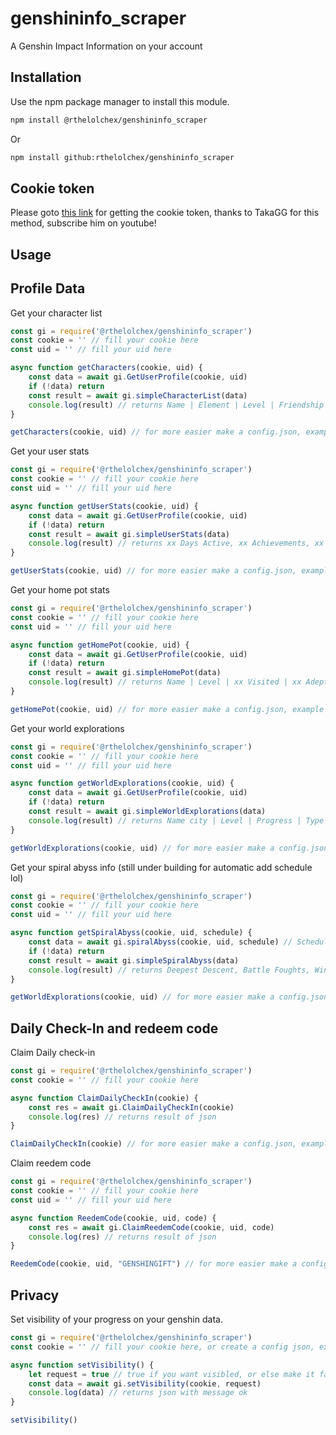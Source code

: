 # genshininfo_scraper

A Genshin Impact Information on your account

## Installation

Use the npm package manager to install this module.

```bash
npm install @rthelolchex/genshininfo_scraper
```
Or
```bash
npm install github:rthelolchex/genshininfo_scraper
```
## Cookie token
Please goto [this link](https://takagg.com/lisa-cookie) for getting the cookie token, thanks to TakaGG for this method, subscribe him on youtube!

## Usage

## Profile Data
Get your character list
```javascript
const gi = require('@rthelolchex/genshininfo_scraper')
const cookie = '' // fill your cookie here
const uid = '' // fill your uid here

async function getCharacters(cookie, uid) {
    const data = await gi.GetUserProfile(cookie, uid)
    if (!data) return
    const result = await gi.simpleCharacterList(data)
    console.log(result) // returns Name | Element | Level | Friendship level | Constellation
}

getCharacters(cookie, uid) // for more easier make a config.json, example on my repository
```

Get your user stats

```javascript
const gi = require('@rthelolchex/genshininfo_scraper')
const cookie = '' // fill your cookie here
const uid = '' // fill your uid here

async function getUserStats(cookie, uid) {
    const data = await gi.GetUserProfile(cookie, uid)
    if (!data) return
    const result = await gi.simpleUserStats(data)
    console.log(result) // returns xx Days Active, xx Achievements, xx Characters, etc..
}

getUserStats(cookie, uid) // for more easier make a config.json, example on my repository
```

Get your home pot stats

```javascript
const gi = require('@rthelolchex/genshininfo_scraper')
const cookie = '' // fill your cookie here
const uid = '' // fill your uid here

async function getHomePot(cookie, uid) {
    const data = await gi.GetUserProfile(cookie, uid)
    if (!data) return
    const result = await gi.simpleHomePot(data)
    console.log(result) // returns Name | Level | xx Visited | xx Adeptal Energy || xx Item Placed
}

getHomePot(cookie, uid) // for more easier make a config.json, example on my repository
```

Get your world explorations

```javascript
const gi = require('@rthelolchex/genshininfo_scraper')
const cookie = '' // fill your cookie here
const uid = '' // fill your uid here

async function getWorldExplorations(cookie, uid) {
    const data = await gi.GetUserProfile(cookie, uid)
    if (!data) return
    const result = await gi.simpleWorldExplorations(data)
    console.log(result) // returns Name city | Level | Progress | Type
}

getWorldExplorations(cookie, uid) // for more easier make a config.json, example on my repository
```

Get your spiral abyss info (still under building for automatic add schedule lol)

```javascript
const gi = require('@rthelolchex/genshininfo_scraper')
const cookie = '' // fill your cookie here
const uid = '' // fill your uid here

async function getSpiralAbyss(cookie, uid, schedule) {
    const data = await gi.spiralAbyss(cookie, uid, schedule) // Schedule 1 for today, Schedule 2 for last week, coming soon for making this automatically
    if (!data) return
    const result = await gi.simpleSpiralAbyss(data)
    console.log(result) // returns Deepest Descent, Battle Foughts, Win total, etc..
}

getWorldExplorations(cookie, uid) // for more easier make a config.json, example on my repository
```

## Daily Check-In and redeem code

Claim Daily check-in
```javascript
const gi = require('@rthelolchex/genshininfo_scraper')
const cookie = '' // fill your cookie here

async function ClaimDailyCheckIn(cookie) {
    const res = await gi.ClaimDailyCheckIn(cookie)
    console.log(res) // returns result of json
}

ClaimDailyCheckIn(cookie) // for more easier make a config.json, example on my repository
```

Claim reedem code
```javascript
const gi = require('@rthelolchex/genshininfo_scraper')
const cookie = '' // fill your cookie here
const uid = '' // fill your uid here

async function ReedemCode(cookie, uid, code) {
    const res = await gi.ClaimReedemCode(cookie, uid, code)
    console.log(res) // returns result of json
}

ReedemCode(cookie, uid, "GENSHINGIFT") // for more easier make a config.json, example on my repository
```
## Privacy

Set visibility of your progress on your genshin data.

```javascript
const gi = require('@rthelolchex/genshininfo_scraper')
const cookie = '' // fill your cookie here, or create a config json, example on my repository.

async function setVisibility() {
    let request = true // true if you want visibled, or else make it false for making it's private.
    const data = await gi.setVisibility(cookie, request)
    console.log(data) // returns json with message ok
}

setVisibility()
```
